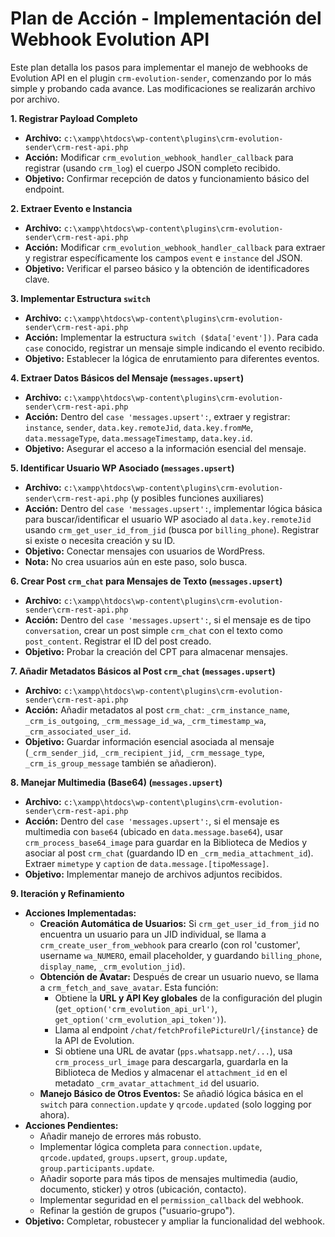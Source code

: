 # Plan de Acción - Implementación del Webhook Evolution API

Este plan detalla los pasos para implementar el manejo de webhooks de Evolution API en el plugin `crm-evolution-sender`, comenzando por lo más simple y probando cada avance. Las modificaciones se realizarán archivo por archivo.

**1. Registrar Payload Completo**

*   **Archivo:** `c:\xampp\htdocs\wp-content\plugins\crm-evolution-sender\crm-rest-api.php`
*   **Acción:** Modificar `crm_evolution_webhook_handler_callback` para registrar (usando `crm_log`) el cuerpo JSON completo recibido.
*   **Objetivo:** Confirmar recepción de datos y funcionamiento básico del endpoint.

**2. Extraer Evento e Instancia**

*   **Archivo:** `c:\xampp\htdocs\wp-content\plugins\crm-evolution-sender\crm-rest-api.php`
*   **Acción:** Modificar `crm_evolution_webhook_handler_callback` para extraer y registrar específicamente los campos `event` e `instance` del JSON.
*   **Objetivo:** Verificar el parseo básico y la obtención de identificadores clave.

**3. Implementar Estructura `switch`**

*   **Archivo:** `c:\xampp\htdocs\wp-content\plugins\crm-evolution-sender\crm-rest-api.php`
*   **Acción:** Implementar la estructura `switch ($data['event'])`. Para cada `case` conocido, registrar un mensaje simple indicando el evento recibido.
*   **Objetivo:** Establecer la lógica de enrutamiento para diferentes eventos.

**4. Extraer Datos Básicos del Mensaje (`messages.upsert`)**

*   **Archivo:** `c:\xampp\htdocs\wp-content\plugins\crm-evolution-sender\crm-rest-api.php`
*   **Acción:** Dentro del `case 'messages.upsert':`, extraer y registrar: `instance`, `sender`, `data.key.remoteJid`, `data.key.fromMe`, `data.messageType`, `data.messageTimestamp`, `data.key.id`.
*   **Objetivo:** Asegurar el acceso a la información esencial del mensaje.

**5. Identificar Usuario WP Asociado (`messages.upsert`)**

*   **Archivo:** `c:\xampp\htdocs\wp-content\plugins\crm-evolution-sender\crm-rest-api.php` (y posibles funciones auxiliares)
*   **Acción:** Dentro del `case 'messages.upsert':`, implementar lógica básica para buscar/identificar el usuario WP asociado al `data.key.remoteJid` usando `crm_get_user_id_from_jid` (busca por `billing_phone`). Registrar si existe o necesita creación y su ID.
*   **Objetivo:** Conectar mensajes con usuarios de WordPress.
*   **Nota:** No crea usuarios aún en este paso, solo busca.

**6. Crear Post `crm_chat` para Mensajes de Texto (`messages.upsert`)**

*   **Archivo:** `c:\xampp\htdocs\wp-content\plugins\crm-evolution-sender\crm-rest-api.php`
*   **Acción:** Dentro del `case 'messages.upsert':`, si el mensaje es de tipo `conversation`, crear un post simple `crm_chat` con el texto como `post_content`. Registrar el ID del post creado.
*   **Objetivo:** Probar la creación del CPT para almacenar mensajes.

**7. Añadir Metadatos Básicos al Post `crm_chat` (`messages.upsert`)**

*   **Archivo:** `c:\xampp\htdocs\wp-content\plugins\crm-evolution-sender\crm-rest-api.php`
*   **Acción:** Añadir metadatos al post `crm_chat`: `_crm_instance_name`, `_crm_is_outgoing`, `_crm_message_id_wa`, `_crm_timestamp_wa`, `_crm_associated_user_id`.
*   **Objetivo:** Guardar información esencial asociada al mensaje (`_crm_sender_jid`, `_crm_recipient_jid`, `_crm_message_type`, `_crm_is_group_message` también se añadieron).

**8. Manejar Multimedia (Base64) (`messages.upsert`)**

*   **Archivo:** `c:\xampp\htdocs\wp-content\plugins\crm-evolution-sender\crm-rest-api.php`
*   **Acción:** Dentro del `case 'messages.upsert':`, si el mensaje es multimedia con `base64` (ubicado en `data.message.base64`), usar `crm_process_base64_image` para guardar en la Biblioteca de Medios y asociar al post `crm_chat` (guardando ID en `_crm_media_attachment_id`). Extraer `mimetype` y `caption` de `data.message.[tipoMessage]`.
*   **Objetivo:** Implementar manejo de archivos adjuntos recibidos.

**9. Iteración y Refinamiento**

*   **Acciones Implementadas:**
    *   **Creación Automática de Usuarios:** Si `crm_get_user_id_from_jid` no encuentra un usuario para un JID individual, se llama a `crm_create_user_from_webhook` para crearlo (con rol 'customer', username `wa_NUMERO`, email placeholder, y guardando `billing_phone`, `display_name`, `_crm_evolution_jid`).
    *   **Obtención de Avatar:** Después de crear un usuario nuevo, se llama a `crm_fetch_and_save_avatar`. Esta función:
        *   Obtiene la **URL y API Key globales** de la configuración del plugin (`get_option('crm_evolution_api_url')`, `get_option('crm_evolution_api_token')`).
        *   Llama al endpoint `/chat/fetchProfilePictureUrl/{instance}` de la API de Evolution.
        *   Si obtiene una URL de avatar (`pps.whatsapp.net/...`), usa `crm_process_url_image` para descargarla, guardarla en la Biblioteca de Medios y almacenar el `attachment_id` en el metadato `_crm_avatar_attachment_id` del usuario.
    *   **Manejo Básico de Otros Eventos:** Se añadió lógica básica en el `switch` para `connection.update` y `qrcode.updated` (solo logging por ahora).
*   **Acciones Pendientes:**
    *   Añadir manejo de errores más robusto.
    *   Implementar lógica completa para `connection.update`, `qrcode.updated`, `groups.upsert`, `group.update`, `group.participants.update`.
    *   Añadir soporte para más tipos de mensajes multimedia (audio, documento, sticker) y otros (ubicación, contacto).
    *   Implementar seguridad en el `permission_callback` del webhook.
    *   Refinar la gestión de grupos ("usuario-grupo").
*   **Objetivo:** Completar, robustecer y ampliar la funcionalidad del webhook.


